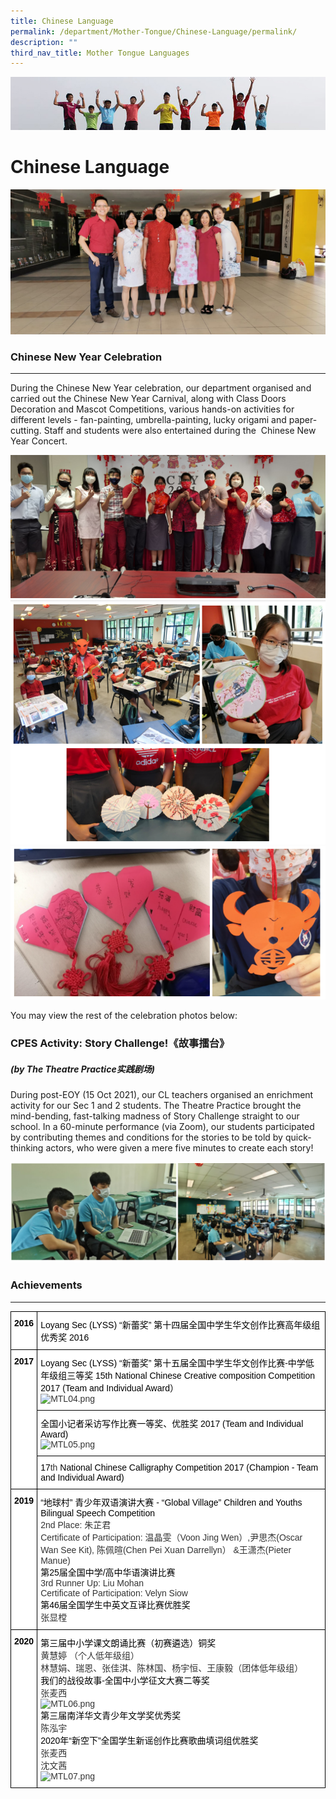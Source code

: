 ```yaml
---
title: Chinese Language
permalink: /department/Mother-Tongue/Chinese-Language/permalink/
description: ""
third_nav_title: Mother Tongue Languages
---
```


![](/images/Banner.jpg)

Chinese Language
================

![](/images/CL%20teachers%20CNY%202020.jpeg)

### Chinese New Year Celebration
----------------------------

During the Chinese New Year celebration, our department organised and carried out the Chinese New Year Carnival, along with Class Doors Decoration and Mascot Competitions, various hands-on activities for different levels - fan-painting, umbrella-painting, lucky origami and paper-cutting. Staff and students were also entertained during the  Chinese New Year Concert.


![](/images/2021_CNY%2001%20Team%20Group%20Photo.jpeg)
![](/images/MTL02.png)
![](/images/MTL03.png)

You may view the rest of the celebration photos below:



### CPES Activity: Story Challenge!《故事擂台》

##### (by The Theatre Practice实践剧场)
  

During post-EOY (15 Oct 2021), our CL teachers organised an enrichment activity for our Sec 1 and 2 students. The Theatre Practice brought the mind-bending, fast-talking madness of Story Challenge straight to our school. In a 60-minute performance (via Zoom), our students participated by contributing themes and conditions for the stories to be told by quick-thinking actors, who were given a mere five minutes to create each story!

![](/images/MTL04.png)

### Achievements
------------

<style type="text/css">
.tg  {border-collapse:collapse;border-spacing:0;}
.tg td{border-color:black;border-style:solid;border-width:1px;font-family:Arial, sans-serif;font-size:14px;
  overflow:hidden;padding:10px 5px;word-break:normal;}
.tg th{border-color:black;border-style:solid;border-width:1px;font-family:Arial, sans-serif;font-size:14px;
  font-weight:normal;overflow:hidden;padding:10px 5px;word-break:normal;}
.tg .tg-citn{background-color:#FFF;color:#333;text-align:left;vertical-align:top}
.tg .tg-rdtm{background-color:#FFF;color:#333;font-weight:bold;text-align:left;vertical-align:top}
</style>
<table class="tg">
<thead>
  <tr>
    <th class="tg-rdtm"><span style="font-weight:700;color:#000;background-color:transparent">2016</span></th>
    <th class="tg-citn"><span style="color:#000;background-color:transparent">Loyang Sec (LYSS) “新蕾奖” 第十四届全国中学生华文创作比赛高年级组优秀奖 2016</span></th>
  </tr>
</thead>
<tbody>
  <tr>
    <td class="tg-rdtm" rowspan="3"><span style="font-weight:700;color:#000;background-color:transparent">2017</span></td>
    <td class="tg-citn"><span style="color:#000;background-color:transparent">Loyang Sec (LYSS) “新蕾奖” 第十五届全国中学生华文创作比赛-中学低年级组三等奖 15th National Chinese Creative composition Competition 2017 (Team and Individual Award）</span><br><img src="https://www.loyangviewsec.moe.edu.sg/qql/slot/u783/2022/Department/MTL/MTL04.png" alt="MTL04.png" width="238"></td>
  </tr>
  <tr>
    <td class="tg-citn"><span style="color:#000;background-color:transparent">全国小记者采访写作比赛一等奖、优胜奖 2017 (Team and Individual Award)</span><br><img src="https://www.loyangviewsec.moe.edu.sg/qql/slot/u783/2022/Department/MTL/MTL05.png" alt="MTL05.png" width="238"></td>
  </tr>
  <tr>
    <td class="tg-citn"><span style="color:#000;background-color:transparent">17</span>th<span style="color:#000;background-color:transparent"> National Chinese Calligraphy Competition 2017 (Champion - Team and Individual Award)</span></td>
  </tr>
  <tr>
    <td class="tg-rdtm"><span style="font-weight:700;color:#000;background-color:transparent">2019</span></td>
    <td class="tg-citn"><span style="color:#000;background-color:transparent">“地球村” 青少年双语演讲大赛 - “Global Village” Children and Youths Bilingual Speech Competition</span><br><span style="background-color:transparent">2nd Place: 朱芷君</span><br><span style="background-color:transparent">Certificate of Participation: 温晶雯（Voon Jing Wen）,尹思杰(Oscar Wan See Kit), 陈佩暄(Chen Pei Xuan Darrellyn） &amp;王潇杰(Pieter Manue)</span><br><span style="color:#000;background-color:transparent">第25届全国中学/高中华语演讲比赛</span><br><span style="background-color:transparent">3rd Runner Up: Liu Mohan  </span><br><span style="background-color:transparent">Certificate of Participation: Velyn Siow</span><br><span style="color:#000;background-color:transparent">第46届全国学生中英文互译比赛优胜奖 </span><br><span style="background-color:transparent">张显樘</span></td>
  </tr>
  <tr>
    <td class="tg-rdtm"><span style="font-weight:700;color:#000;background-color:transparent">2020</span></td>
    <td class="tg-citn"><span style="color:#000;background-color:transparent">第三届中小学课文朗诵比赛（初赛遴选）铜奖</span><br><span style="background-color:transparent">黄慧婷 （个人低年级组）</span><br><span style="background-color:transparent">林慧娟、瑞恩、张佳淇、陈林国、杨宇恒、王康毅（团体低年级组）</span><br><span style="color:#000;background-color:transparent">我们的战役故事-全国中小学征文大赛二等奖</span><br><span style="background-color:transparent">张麦西</span><br><img src="https://www.loyangviewsec.moe.edu.sg/qql/slot/u783/2022/Department/MTL/MTL06.png" alt="MTL06.png" width="220" height="204"><br><span style="color:#000;background-color:transparent">第三届南洋华文青少年文学奖优秀奖</span><br><span style="background-color:transparent">陈泓宇</span><br><span style="color:#000;background-color:transparent">2020年“新空下”全国学生新谣创作比赛歌曲填词组优胜奖</span><br><span style="background-color:transparent">张麦西</span><br><span style="background-color:transparent">沈文茜</span><br><img src="https://www.loyangviewsec.moe.edu.sg/qql/slot/u783/2022/Department/MTL/MTL07.png" alt="MTL07.png" width="238" height="137"></td>
  </tr>
</tbody>
</table>